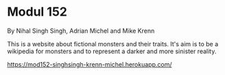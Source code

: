 # Modul 152
By Nihal Singh Singh, Adrian Michel and Mike Krenn

This is a website about fictional monsters and their traits. It's aim is to be a wikipedia for monsters and to represent a darker and more sinister reality.

https://mod152-singhsingh-krenn-michel.herokuapp.com/
